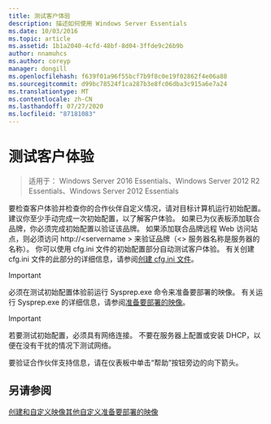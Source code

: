 ```yaml
---
title: 测试客户体验
description: 描述如何使用 Windows Server Essentials
ms.date: 10/03/2016
ms.topic: article
ms.assetid: 1b1a2040-4cfd-48bf-8d04-3ffde9c26b9b
author: nnamuhcs
ms.author: coreyp
manager: dongill
ms.openlocfilehash: f639f01a96f55bcf7b9f8c0e19f02862f4e06a88
ms.sourcegitcommit: d99bc78524f1ca287b3e8fc06dba3c915a6e7a24
ms.translationtype: MT
ms.contentlocale: zh-CN
ms.lasthandoff: 07/27/2020
ms.locfileid: "87181083"
---
```

# <a name="testing-the-customer-experience"></a>测试客户体验

>适用于： Windows Server 2016 Essentials、Windows Server 2012 R2 Essentials、Windows Server 2012 Essentials

要检查客户体验并检查你的合作伙伴自定义情况，请对目标计算机运行初始配置。 建议你至少手动完成一次初始配置，以了解客户体验。 如果已为仪表板添加联合品牌，你必须完成初始配置以验证该品牌。 如果添加联合品牌远程 Web 访问站点，则必须访问 http://<servername \> 来验证品牌（<\> 服务器名称是服务器的名称）。 你可以使用 cfg.ini 文件的初始配置部分自动测试客户体验。 有关创建 cfg.ini 文件的此部分的详细信息，请参阅[创建 cfg.ini 文件](Create-the-Cfg.ini-File.md)。

> [!IMPORTANT]
>  必须在测试初始配置体验前运行 Sysprep.exe 命令来准备要部署的映像。 有关运行 Sysprep.exe 的详细信息，请参阅[准备要部署的映像](Preparing-the-Image-for-Deployment.md)。

> [!IMPORTANT]
>  若要测试初始配置，必须具有网络连接。 不要在服务器上配置或安装 DHCP，以便在没有干扰的情况下测试网络。

 要验证合作伙伴支持信息，请在仪表板中单击“帮助”按钮旁边的向下箭头。

## <a name="see-also"></a>另请参阅
 [创建和自定义映像](Creating-and-Customizing-the-Image.md)[其他自定义](Additional-Customizations.md)[准备要部署的映像](Preparing-the-Image-for-Deployment.md)